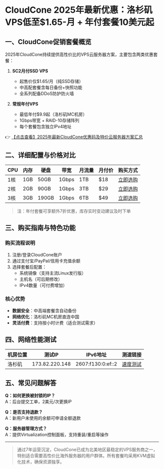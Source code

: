 # CloudCone 2025年最新优惠：洛杉矶VPS低至$1.65-月 + 年付套餐10美元起

## 一、CloudCone促销套餐概览

2025年CloudCone持续提供高性价比的VPS云服务器方案，主要包含两类优惠套餐：

1. **SC2月付SSD VPS**  
   - 起售价仅$1.65/月（纯SSD存储）
   - 中高配套餐含每日备份+快照功能
   - 全系列配备DDoS防护防火墙

2. **常规年付VPS**  
   - 最低年付$9.9起（洛杉矶MC机房）
   - 1Gbps带宽 + RAID-10存储阵列
   - 每个套餐包含独立IPv4地址

👉 [【点击查看】2025年最新CloudCone优惠码及特价云服务器方案汇总](https://bit.ly/Cloudcone)

## 二、详细配置与价格对比

| CPU  | 内存 | 硬盘   | 带宽 | 月流量 | 月付价 | 购买方式          |
|------|------|--------|------|--------|--------|-------------------|
| 1核  | 1GB  | 50GB   | 1Gbps| 1TB    | $18    | [立即选购](https://bit.ly/Cloudcone) |
| 2核  | 2GB  | 90GB   | 1Gbps| 3TB    | $29    | [立即选购](https://bit.ly/Cloudcone) |
| 3核  | 3GB  | 190GB  | 1Gbps| 6TB    | $49    | [立即选购](https://bit.ly/Cloudcone) |

> 注：年付套餐可享额外7折优惠，库存实时变动建议及时下单

## 三、购买指南与特色功能

### 购买流程说明
1. 注册/登录CloudCone账户
2. 通过支付宝/PayPal/信用卡充值余额
3. 选择套餐后配置：
   - 系统镜像（支持主流Linux发行版）
   - 主机名（可后期修改）
   - IPv4数量（可付费增加）

### 核心优势
- **数据安全**：中高端套餐含自动备份
- **网络优化**：洛杉矶MC机房直连中国
- **灵活付费**：支持按小时计费（适合测试需求）

## 四、网络性能测试

| 机房位置   | 测试IP         | IPv6地址               | 测速链接                  |
|------------|----------------|------------------------|---------------------------|
| 洛杉矶     | 173.82.220.148 | 2607:f130:0:ef::2      | [速度测试](https://bit.ly/Cloudcone) |

## 五、常见问题解答

**Q：如何更换被封锁的IP？**  
A：后台提交工单，2美元/次更换IP

**Q：是否支持退款？**  
A：新用户未使用的余额可申请全额退款

**Q：服务器管理方式？**  
A：提供Virtualization控制面板，支持重装/重启等操作

---

> 通过7年运营沉淀，CloudCone已成为北美地区最稳定的VPS服务商之一，特别适合需要高性价比海外服务器的用户群体。所有套餐均采用KVM虚拟化技术，确保资源独享。